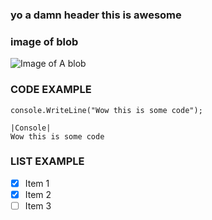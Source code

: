 ### yo a damn header this is awesome

### image of blob

![Image of A blob](https://qph.cf2.quoracdn.net/main-qimg-04841fe8ed86923f60532a8840c8804a.webp)


### CODE EXAMPLE
```
console.WriteLine("Wow this is some code");

|Console|
Wow this is some code
```
### LIST EXAMPLE
- [x] Item 1
- [x] Item 2
- [ ] Item 3
